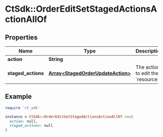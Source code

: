 # CtSdk::OrderEditSetStagedActionsActionAllOf

## Properties

| Name | Type | Description | Notes |
| ---- | ---- | ----------- | ----- |
| **action** | **String** |  | [optional] |
| **staged_actions** | [**Array&lt;StagedOrderUpdateAction&gt;**](StagedOrderUpdateAction.md) | The actions to edit the &#x60;resource&#x60;. | [optional] |

## Example

```ruby
require 'ct_sdk'

instance = CtSdk::OrderEditSetStagedActionsActionAllOf.new(
  action: null,
  staged_actions: null
)
```


